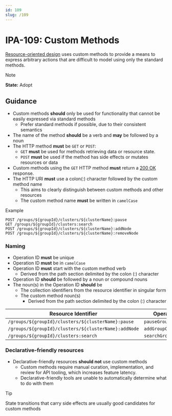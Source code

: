 ```yaml
---
id: 109
slug: /109
---
```


# IPA-109: Custom Methods

[Resource-oriented design](0101.md) uses custom methods to provide a means to
express arbitrary actions that are difficult to model using only the standard
methods.

> [!NOTE]  
> **State:** Adopt

## Guidance

- Custom methods **should** only be used for functionality that cannot be easily
  expressed via standard methods
  - Prefer standard methods if possible, due to their consistent semantics
- The name of the method **should** be a verb and **may** be followed by a noun
- The HTTP method **must** be `GET` or `POST`:
  - `GET` **must** be used for methods retrieving data or resource state.
  - `POST` **must** be used if the method has side effects or mutates resources
    or data
- Custom methods using the `GET` HTTP method **must** return a
  [200 OK](https://developer.mozilla.org/en-US/docs/Web/HTTP/Status/200)
  response.
- The HTTP URI **must** use a colon(:) character followed by the custom method
  name
  - This aims to clearly distinguish between custom methods and other resources
  - The custom method name **must** be written in `camelCase`

Example

```http request
POST /groups/${groupId}/clusters/${clusterName}:pause
GET /groups/${groupId}/clusters:search
POST /groups/${groupId}/clusters/${clusterName}:addNode
POST /groups/${groupId}/clusters/${clusterName}:removeNode
```

### Naming

- Operation ID **must** be unique
- Operation ID **must** be in `camelCase`
- Operation ID **must** start with the custom method verb
  - Derived from the path section delimited by the colon (:) character
- Operation ID **should** be followed by a noun or compound nouns
- The noun(s) in the Operation ID **should** be
  - The collection identifiers from the resource identifier in singular form
  - The custom method noun(s)
    - Derived from the path section delimited by the colon (:) character

| Resource Identifier                                  | Operation ID          |
| ---------------------------------------------------- | --------------------- |
| `/groups/${groupId}/clusters/${clusterName}:pause`   | `pauseGroupCluster`   |
| `/groups/${groupId}/clusters/${clusterName}:addNode` | `addGroupClusterNode` |
| `/groups/${groupId}/clusters:search`                 | `searchGroupClusters` |

### Declarative-friendly resources

- Declarative-friendly resources **should not** use custom methods
  - Custom methods require manual curation, implementation, and review for API
    tooling, which increases feature latency.
  - Declarative-friendly tools are unable to automatically determine what to do
    with them

> [!TIP]  
> State transitions that carry side effects are usually good candidates for
> custom methods
